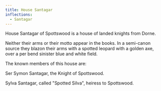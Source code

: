 ```yaml
---
title: House Santagar
inflections:
  - Santagar
---
```


 House Santagar of Spottswood is a house of landed knights from Dorne.

Neither their arms or their motto appear in the books. In a semi-canon source they blazon their arms with a spotted leopard with a golden axe, over a per bend sinister blue and white field.

The known members of this house are:

Ser Symon Santagar, the Knight of Spottswood.

Sylva Santagar, called "Spotted Silva", heiress to Spottswood.


